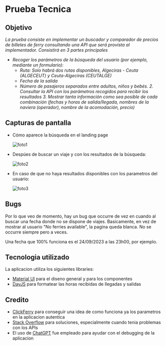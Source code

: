# Prueba Tecnica

## Objetivo

_La prueba consiste en implementar un buscador y comparador de precios de billetes de
ferry consultando una API que será provista al implementador. Consistirá en 3 partes
principales_

* _Recoger los parámetros de la búsqueda del usuario (por ejemplo, mediante un
formulario):_
    - _Ruta: Solo habrá dos rutas disponibles, Algeciras - Ceuta (ALGECEUT) y Ceuta-Algeciras (CEUTALGE)_
    - _Fecha de la salida_
    - _Número de pasajeros separados entre adultos, niños y bebés. 2. Consultar la API con los parámetros recogidos para recibir los resultados 3. Mostrar tanta información como sea posible de cada combinación (fechas y horas de salida/llegada, nombres de la naviera (operador), nombre de la acomodación, precio)_

## Capturas de pantalla

* Cómo aparece la búsqueda en el landing page

    ![foto1](/client/clickferryclone/documentation/screenshots/clickferries1.png)

* Despúes de buscar un viaje y con los resultados de la búsqueda:

    ![foto2](/client/clickferryclone/documentation/screenshots/clickferries2.png)

* En caso de que no haya resultados disponibles con los parametros del usuario:

    ![foto3](/client/clickferryclone/documentation/screenshots/clickferries3.png)

## Bugs

Por lo que veo de momento, hay un bug que occurre de vez en cuando al buscar una fecha donde no se dispone de viajes. Basicamente, en vez de mostrar al usuario "No ferries available", la pagina queda blanca. No se occurre siempre pero a veces. 

Una fecha que 100% funciona es el 24/09/2023 a las 23h00, por ejemplo.

## Tecnologia utilizado

La aplicacion utiliza los siguientes libraries:

* [Material UI](https://mui.com/material-ui/getting-started/) para el diseno general y para los componentes
* [DayJS](https://day.js.org/) para formatear las horas recibidas de llegadas y salidas

## Credito

* [ClickFerry](https://www.clickferry.com/es) para conseguir una idea de como funciona ya los parametros en la aplicacion autentica
* [Stack Overflow](https://stackoverflow.com/) para soluciones, especialmente cuando tenia problemas con los APIs
* El uso de [ChatGPT](https://openai.com/blog/chatgpt) fue empleado para ayudar con el debugging de la aplicacion 

